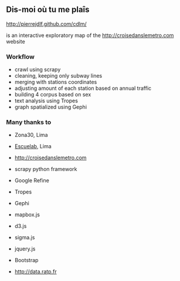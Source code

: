 ## Dis-moi où tu me plaîs
http://pierrejdlf.github.com/cdlm/

is an interactive exploratory map of the http://croisedanslemetro.com website

### Workflow

* crawl using scrapy
* cleaning, keeping only subway lines
* merging with stations coordinates
* adjusting amount of each station based on annual traffic
* building 4 corpus based on sex
* text analysis using Tropes
* graph spatialized using Gephi

### Many thanks to

* Zona30, Lima
* [Escuelab](http://escuelab.org/), Lima


* http://croisedanslemetro.com
* scrapy python framework
* Google Refine
* Tropes
* Gephi
* mapbox.js
* d3.js
* sigma.js
* jquery.js
* Bootstrap
* http://data.ratp.fr
